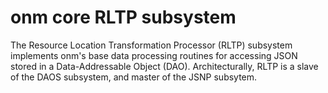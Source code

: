 # onm core RLTP subsystem

The Resource Location Transformation Processor (RLTP) subsystem implements onm's base data processing routines for accessing JSON stored in a Data-Addressable Object (DAO). Architecturally, RLTP is a slave of the DAOS subsystem, and master of the JSNP subsytem.
